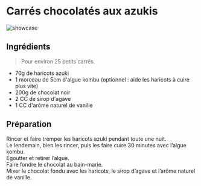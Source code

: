 # Carrés chocolatés aux azukis

![showcase](http://123veggie.fr/wp-content/uploads/2014/10/arton360.jpg)

## Ingrédients

> Pour environ 25 petits carrés.

* 70g de haricots azuki
* 1 morceau de 5cm d'algue kombu (optionnel : aide les haricots à cuire plus vite)
* 200g de chocolat noir
* 2 CC de sirop d'agave
* 1 CC d'arôme naturel de vanille

## Préparation

Rincer et faire tremper les haricots azuki pendant toute une nuit.  
Le lendemain, bien les rincer, puis les faire cuire 30 minutes avec l’algue kombu.  
Égoutter et retirer l’algue.  
Faire fondre le chocolat au bain-marie.  
Mixer le chocolat fondu avec les haricots, le sirop d’agave et l’arôme naturel de vanille.
